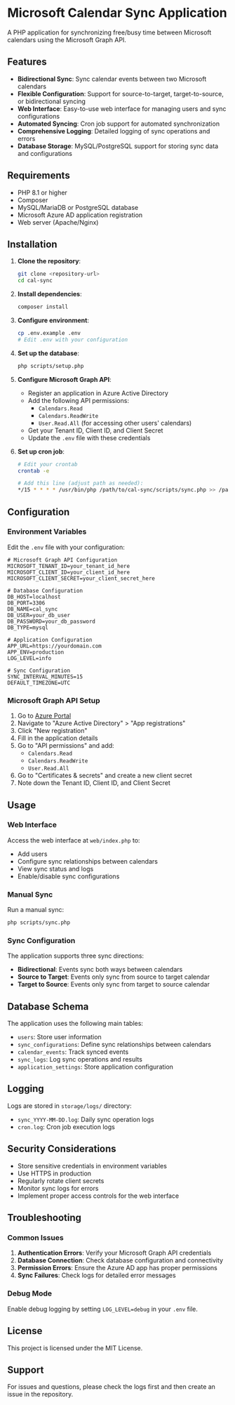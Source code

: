 # Microsoft Calendar Sync Application

A PHP application for synchronizing free/busy time between Microsoft calendars using the Microsoft Graph API.

## Features

- **Bidirectional Sync**: Sync calendar events between two Microsoft calendars
- **Flexible Configuration**: Support for source-to-target, target-to-source, or bidirectional syncing
- **Web Interface**: Easy-to-use web interface for managing users and sync configurations
- **Automated Syncing**: Cron job support for automated synchronization
- **Comprehensive Logging**: Detailed logging of sync operations and errors
- **Database Storage**: MySQL/PostgreSQL support for storing sync data and configurations

## Requirements

- PHP 8.1 or higher
- Composer
- MySQL/MariaDB or PostgreSQL database
- Microsoft Azure AD application registration
- Web server (Apache/Nginx)

## Installation

1. **Clone the repository**:
   ```bash
   git clone <repository-url>
   cd cal-sync
   ```

2. **Install dependencies**:
   ```bash
   composer install
   ```

3. **Configure environment**:
   ```bash
   cp .env.example .env
   # Edit .env with your configuration
   ```

4. **Set up the database**:
   ```bash
   php scripts/setup.php
   ```

5. **Configure Microsoft Graph API**:
   - Register an application in Azure Active Directory
   - Add the following API permissions:
     - `Calendars.Read`
     - `Calendars.ReadWrite`
     - `User.Read.All` (for accessing other users' calendars)
   - Get your Tenant ID, Client ID, and Client Secret
   - Update the `.env` file with these credentials

6. **Set up cron job**:
   ```bash
   # Edit your crontab
   crontab -e
   
   # Add this line (adjust path as needed):
   */15 * * * * /usr/bin/php /path/to/cal-sync/scripts/sync.php >> /path/to/cal-sync/storage/logs/cron.log 2>&1
   ```

## Configuration

### Environment Variables

Edit the `.env` file with your configuration:

```env
# Microsoft Graph API Configuration
MICROSOFT_TENANT_ID=your_tenant_id_here
MICROSOFT_CLIENT_ID=your_client_id_here
MICROSOFT_CLIENT_SECRET=your_client_secret_here

# Database Configuration
DB_HOST=localhost
DB_PORT=3306
DB_NAME=cal_sync
DB_USER=your_db_user
DB_PASSWORD=your_db_password
DB_TYPE=mysql

# Application Configuration
APP_URL=https://yourdomain.com
APP_ENV=production
LOG_LEVEL=info

# Sync Configuration
SYNC_INTERVAL_MINUTES=15
DEFAULT_TIMEZONE=UTC
```

### Microsoft Graph API Setup

1. Go to [Azure Portal](https://portal.azure.com/)
2. Navigate to "Azure Active Directory" > "App registrations"
3. Click "New registration"
4. Fill in the application details
5. Go to "API permissions" and add:
   - `Calendars.Read`
   - `Calendars.ReadWrite`
   - `User.Read.All`
6. Go to "Certificates & secrets" and create a new client secret
7. Note down the Tenant ID, Client ID, and Client Secret

## Usage

### Web Interface

Access the web interface at `web/index.php` to:

- Add users
- Configure sync relationships between calendars
- View sync status and logs
- Enable/disable sync configurations

### Manual Sync

Run a manual sync:

```bash
php scripts/sync.php
```

### Sync Configuration

The application supports three sync directions:

- **Bidirectional**: Events sync both ways between calendars
- **Source to Target**: Events only sync from source to target calendar
- **Target to Source**: Events only sync from target to source calendar

## Database Schema

The application uses the following main tables:

- `users`: Store user information
- `sync_configurations`: Define sync relationships between calendars
- `calendar_events`: Track synced events
- `sync_logs`: Log sync operations and results
- `application_settings`: Store application configuration

## Logging

Logs are stored in `storage/logs/` directory:

- `sync_YYYY-MM-DD.log`: Daily sync operation logs
- `cron.log`: Cron job execution logs

## Security Considerations

- Store sensitive credentials in environment variables
- Use HTTPS in production
- Regularly rotate client secrets
- Monitor sync logs for errors
- Implement proper access controls for the web interface

## Troubleshooting

### Common Issues

1. **Authentication Errors**: Verify your Microsoft Graph API credentials
2. **Database Connection**: Check database configuration and connectivity
3. **Permission Errors**: Ensure the Azure AD app has proper permissions
4. **Sync Failures**: Check logs for detailed error messages

### Debug Mode

Enable debug logging by setting `LOG_LEVEL=debug` in your `.env` file.

## License

This project is licensed under the MIT License.

## Support

For issues and questions, please check the logs first and then create an issue in the repository.
